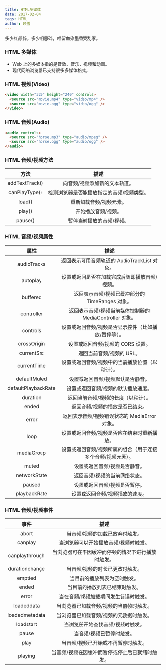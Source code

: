 ```yaml
---
title: HTML多媒体
date: 2017-02-04
tags: HTML
author: 映雪
---
```


多少红颜悴，多少相思碎，唯留血染墨香哭乱冢。

<!--more-->

### HTML 多媒体

- Web 上的多媒体指的是音效、音乐、视频和动画。
- 现代网络浏览器已支持很多多媒体格式。

### HTML 视频(Video)

```html
<video width="320" height="240" controls>
  <source src="movie.mp4" type="video/mp4" />
  <source src="movie.ogg" type="video/ogg" />
</video>
```

### HTML 音频(Audio)

```html
<audio controls>
  <source src="horse.mp3" type="audio/mpeg" />
  <source src="horse.ogg" type="audio/ogg" />
</audio>
```

### HTML 音频/视频方法

|      方法      |                   描述                    |
| :------------: | :---------------------------------------: |
| addTextTrack() |       向音频/视频添加新的文本轨道。       |
| canPlayType()  | 检测浏览器是否能播放指定的音频/视频类型。 |
|     load()     |          重新加载音频/视频元素。          |
|     play()     |            开始播放音频/视频。            |
|    pause()     |         暂停当前播放的音频/视频。         |

### HTML 音频/视频属性

|        属性         |                             描述                             |
| :-----------------: | :----------------------------------------------------------: |
|     audioTracks     |         返回表示可用音频轨道的 AudioTrackList 对象。         |
|      autoplay       |        设置或返回是否在加载完成后随即播放音频/视频。         |
|      buffered       |       返回表示音频/视频已缓冲部分的 TimeRanges 对象。        |
|     controller      |   返回表示音频/视频当前媒体控制器的 MediaController 对象。   |
|      controls       |     设置或返回音频/视频是否显示控件（比如播放/暂停等）。     |
|     crossOrigin     |              设置或返回音频/视频的 CORS 设置。               |
|     currentSrc      |                  返回当前音频/视频的 URL。                   |
|     currentTime     |       设置或返回音频/视频中的当前播放位置（以秒计）。        |
|    defaultMuted     |              设置或返回音频/视频默认是否静音。               |
| defaultPlaybackRate |             设置或返回音频/视频的默认播放速度。              |
|      duration       |             返回当前音频/视频的长度（以秒计）。              |
|        ended        |               返回音频/视频的播放是否已结束。                |
|        error        |        返回表示音频/视频错误状态的 MediaError 对象。         |
|        loop         |         设置或返回音频/视频是否应在结束时重新播放。          |
|     mediaGroup      | 设置或返回音频/视频所属的组合（用于连接多个音频/视频元素）。 |
|        muted        |                设置或返回音频/视频是否静音。                 |
|    networkState     |                返回音频/视频的当前网络状态。                 |
|       paused        |                设置或返回音频/视频是否暂停。                 |
|    playbackRate     |               设置或返回音频/视频播放的速度。                |

### HTML 音频/视频事件

|      事件      |                        描述                        |
| :------------: | :------------------------------------------------: |
|     abort      |          当音频/视频的加载已放弃时触发。           |
|    canplay     |       当浏览器可以开始播放音频/视频时触发。        |
| canplaythrough | 当浏览器可在不因缓冲而停顿的情况下进行播放时触发。 |
| durationchange |          当音频/视频的时长已更改时触发。           |
|    emptied     |            当目前的播放列表为空时触发。            |
|     ended      |           当目前的播放列表已结束时触发。           |
|     error      |       当在音频/视频加载期间发生错误时触发。        |
|   loadeddata   |      当浏览器已加载音频/视频的当前帧时触发。       |
| loadedmetadata |      当浏览器已加载音频/视频的元数据时触发。       |
|   loadstart    |         当浏览器开始查找音频/视频时触发。          |
|     pause      |             当音频/视频已暂停时触发。              |
|      play      |        当音频/视频已开始或不再暂停时触发。         |
|    playing     |  当音频/视频在因缓冲而暂停或停止后已就绪时触发。   |
